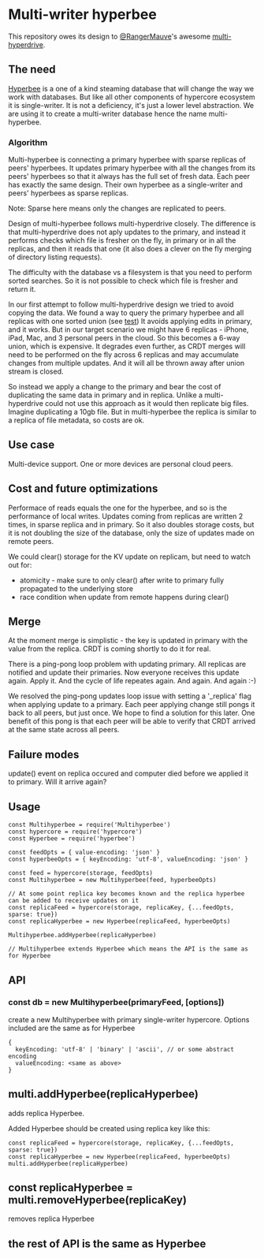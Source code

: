 # Multi-writer hyperbee
This repository owes its design to [@RangerMauve](https://github.com/RangerMauve)'s awesome [multi-hyperdrive](https://github.com/RangerMauve/multi-hyperdrive).

## The need
[Hyperbee](https://github.com/mafintosh/hyperbee) is a one of a kind steaming database that will change the way we work with databases. 
But like all other components of hypercore ecosystem it is single-writer. It is not a deficiency, it's just a lower level abstraction. 
We are using it to create a multi-writer database hence the name multi-hyperbee.

### Algorithm
Multi-hyperbee is connecting a primary hyperbee with sparse replicas of peers' hyperbees. 
It updates primary hyperbee with all the changes from its peers' hyperbees so that it always has the full set of fresh data. 
Each peer has exactly the same design. Their own hyperbee as a single-writer and peers' hyperbees as sparse replicas.

Note: Sparse here means only the changes are replicated to peers.

Design of multi-hyperbee follows multi-hyperdrive closely. The difference is that multi-hyperdrive does not aply updates to the primary, and instead it performs checks which file is fresher on the fly, in primary or in all the replicas, and then it reads that one (it also does a clever on the fly merging of directory listing requests). 

The difficulty with the database vs a filesystem is that you need to perform sorted searches. So it is not possible to check which file is fresher and return it.

In our first attempt to follow multi-hyperdrive design we tried to avoid copying the data. We found a way to query the primary hyperbee and all replicas with one sorted union (see [test](https://github.com/tradle/why-hypercore/blob/master/test/hyperbeeUnion.test.js)) It avoids applying edits in primary, and it works. But in our target scenario we might have 6 replicas - iPhone, iPad, Mac, and 3 personal peers in the cloud. So this becomes a 6-way union, which is expensive. It degrades even further, as CRDT merges will need to be performed on the fly across 6 replicas and may accumulate changes from multiple updates. And it will all be thrown away after union stream is closed. 

So instead we apply a change to the primary and bear the cost of duplicating the same data in primary and in replica. Unlike a multi-hyperdrive could not use this approach as it would then replicate big files. Imagine duplicating a 10gb file. But in multi-hyperbee the replica is similar to a replica of file metadata, so costs are ok.

## Use case
Multi-device support. One or more devices are personal cloud peers.

## Cost and future optimizations
Performace of reads equals the one for the hyperbee, and so is the performance of local writes.
Updates coming from replicas are written 2 times, in sparse replica and in primary. So it also doubles storage costs, but it is not doubling the size of the database, only the size of updates made on remote peers. 

We could clear() storage for the KV update on replicam, but need to watch out for:
- atomicity - make sure to only clear() after write to primary fully propagated to the underlying store
- race condition when update from remote happens during clear()

## Merge
At the moment merge is simplistic - the key is updated in primary with the value from the replica. CRDT is coming shortly to do it for real. 

There is a ping-pong loop problem with updating primary. All replicas are notified and update their primaries. Now everyone receives this update again. Apply it. And the cycle of life repeates again. And again. And again :-)

We resolved the ping-pong updates loop issue with setting a '_replica' flag when applying update to a primary. Each peer applying change still pongs it back to all peers, but just once. We hope to find a solution for this later. One benefit of this pong is that each peer will be able to verify that CRDT arrived at the same state across all peers.

## Failure modes
update() event on replica occured and computer died before we applied it to primary. Will it arrive again?

## Usage
```
const Multihyperbee = require('Multihyperbee')
const hypercore = require('hypercore')
const Hyperbee = require('hyperbee')

const feedOpts = { value-encoding: 'json' }
const hyperbeeOpts = { keyEncoding: 'utf-8', valueEncoding: 'json' }

const feed = hypercore(storage, feedOpts)
const Multihyperbee = new Multihyperbee(feed, hyperbeeOpts)

// At some point replica key becomes known and the replica hyperbee can be added to receive updates on it  
const replicaFeed = hypercore(storage, replicaKey, {...feedOpts, sparse: true})
const replicaHyperbee = new Hyperbee(replicaFeed, hyperbeeOpts)

Multihyperbee.addHyperbee(replicaHyperbee)

// Multihyperbee extends Hyperbee which means the API is the same as for Hyperbee
```

## API
### const db = new Multihyperbee(primaryFeed, [options])

create a new Multihyperbee with primary single-writer hypercore. 
Options included are the same as for Hyperbee
```
{
  keyEncoding: 'utf-8' | 'binary' | 'ascii', // or some abstract encoding
  valueEncoding: <same as above>
}
```
## multi.addHyperbee(replicaHyperbee)

adds replica Hyperbee.

Added Hyperbee should be created using replica key like this: 
```
const replicaFeed = hypercore(storage, replicaKey, {...feedOpts, sparse: true})
const replicaHyperbee = new Hyperbee(replicaFeed, hyperbeeOpts)
multi.addHyperbee(replicaHyperbee)
```

## const replicaHyperbee = multi.removeHyperbee(replicaKey)

removes replica Hyperbee

## the rest of API is the same as Hyperbee

